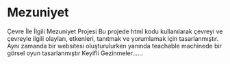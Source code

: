 # Mezuniyet
Çevre İle İlgili Mezuniyet Projesi
Bu projede html kodu kullanılarak çevreyi ve çevreyle ilgili olayları, etkenleri, tanıtmak ve yorumlamak için tasarlanmıştır.
Aynı zamanda bir websitesi oluşturulurken yanında teachable machinede bir görsel oyun tasarlanmıştır
Keyifli Gezinmeler......
